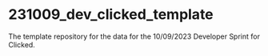 # 231009_dev_clicked_template
The template repository for the data for the 10/09/2023 Developer Sprint for Clicked.

